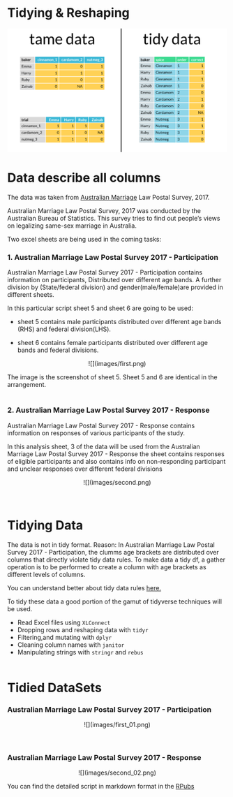 # Tidying & Reshaping


![](images/03.01_junior_tame_v_tidy.png)




# Data describe all columns
The data was taken from  [Australian Marriage](https://www.abs.gov.au/AUSSTATS/abs@.nsf/DetailsPage/1800.02017?OpenDocument)
 Law Postal Survey, 2017. 

Australian Marriage Law Postal Survey, 2017 was conducted by the Australian Bureau of Statistics. This survey tries to find out people’s views on legalizing same-sex marriage in Australia.

Two excel sheets are being used in the coming tasks:


### 1. Australian Marriage Law Postal Survey 2017 - Participation

Australian Marriage Law Postal Survey 2017 - Participation contains information on participants, Distributed over different age bands. A further division by (State/federal division) and gender(male/female)are provided in different sheets.

In this particular script sheet 5 and sheet 6 are going to be used: 

* sheet 5 contains male participants distributed over different age bands (RHS) and federal division(LHS).

* sheet 6 contains female participants distributed over different age bands and federal divisions.



<center>
   ![](images/first.png)
</center>

The image is the screenshot of sheet 5. Sheet 5 and 6 are identical in the arrangement.
</br></br>

### 2. Australian Marriage Law Postal Survey 2017 - Response

Australian Marriage Law Postal Survey 2017 - Response contains information on responses of various participants of the study.

In this analysis sheet, 3 of the data will be used from the Australian Marriage Law Postal Survey 2017 - Response the sheet contains responses of eligible participants and also contains info on non-responding participant and unclear responses over different federal divisions

<center>
   ![](images/second.png)
</center>
 </br> </br>

# Tidying Data

The data is not in tidy format. Reason: In Australian Marriage Law Postal Survey 2017 - Participation,
the clumms age brackets are distributed over columns that directly violate tidy data rules. To make data a tidy df, a gather operation is to be performed to create a column with age brackets as different levels of columns.

You can understand better about tidy data rules [here.](https://vita.had.co.nz/papers/tidy-data.pdf) 

To tidy these data a good portion of the gamut of tidyverse techniques will be used.

 * Read Excel files using `XLConnect`
 * Dropping rows and reshaping data with `tidyr` 
 * Filtering,and mutating with `dplyr`
 * Cleaning column names with `janitor`
 * Manipulating strings with `stringr` and `rebus`
 </br> </br>
 
 
 
# Tidied DataSets


### Australian Marriage Law Postal Survey 2017 - Participation
<center>
   ![](images/first_01.png)
</center>
 </br> </br>


### Australian Marriage Law Postal Survey 2017 - Response
<center>
   ![](images/second_02.png)
</center>



You can find the detailed script in markdown format in the [RPubs](https://rpubs.com/AndoFreitas)
